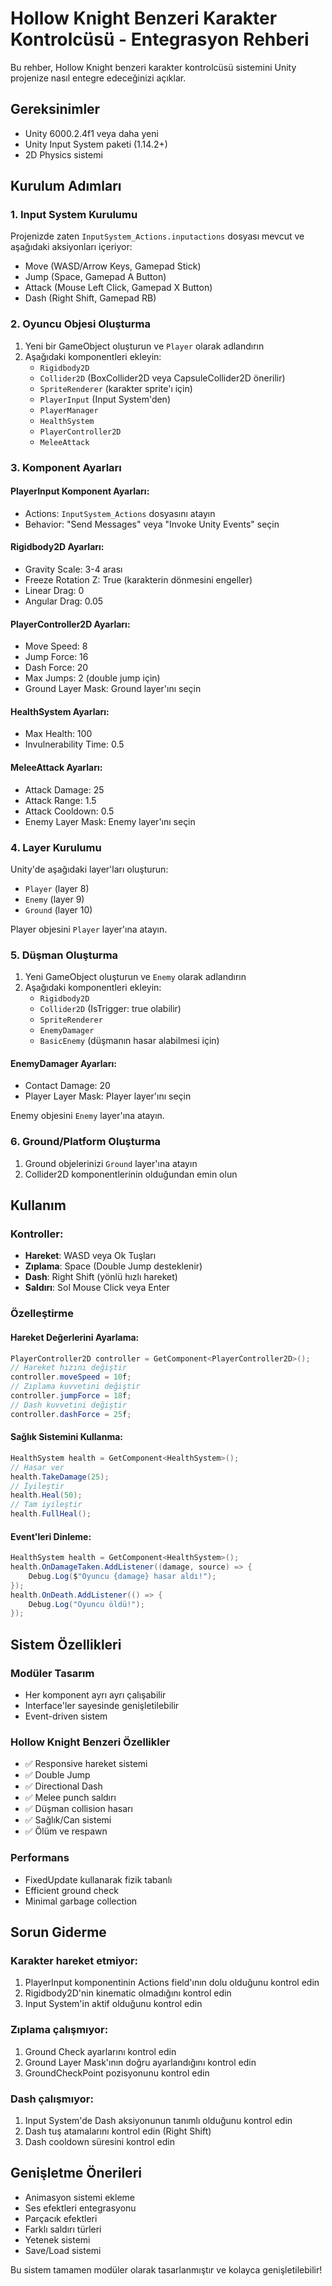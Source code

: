 # Hollow Knight Benzeri Karakter Kontrolcüsü - Entegrasyon Rehberi

Bu rehber, Hollow Knight benzeri karakter kontrolcüsü sistemini Unity projenize nasıl entegre edeceğinizi açıklar.

## Gereksinimler

- Unity 6000.2.4f1 veya daha yeni
- Unity Input System paketi (1.14.2+)
- 2D Physics sistemi

## Kurulum Adımları

### 1. Input System Kurulumu

Projenizde zaten `InputSystem_Actions.inputactions` dosyası mevcut ve aşağıdaki aksiyonları içeriyor:
- Move (WASD/Arrow Keys, Gamepad Stick)
- Jump (Space, Gamepad A Button)
- Attack (Mouse Left Click, Gamepad X Button)
- Dash (Right Shift, Gamepad RB)

### 2. Oyuncu Objesi Oluşturma

1. Yeni bir GameObject oluşturun ve `Player` olarak adlandırın
2. Aşağıdaki komponentleri ekleyin:
   - `Rigidbody2D`
   - `Collider2D` (BoxCollider2D veya CapsuleCollider2D önerilir)
   - `SpriteRenderer` (karakter sprite'ı için)
   - `PlayerInput` (Input System'den)
   - `PlayerManager`
   - `HealthSystem`
   - `PlayerController2D`
   - `MeleeAttack`

### 3. Komponent Ayarları

#### PlayerInput Komponent Ayarları:
- Actions: `InputSystem_Actions` dosyasını atayın
- Behavior: "Send Messages" veya "Invoke Unity Events" seçin

#### Rigidbody2D Ayarları:
- Gravity Scale: 3-4 arası
- Freeze Rotation Z: True (karakterin dönmesini engeller)
- Linear Drag: 0
- Angular Drag: 0.05

#### PlayerController2D Ayarları:
- Move Speed: 8
- Jump Force: 16
- Dash Force: 20
- Max Jumps: 2 (double jump için)
- Ground Layer Mask: Ground layer'ını seçin

#### HealthSystem Ayarları:
- Max Health: 100
- Invulnerability Time: 0.5

#### MeleeAttack Ayarları:
- Attack Damage: 25
- Attack Range: 1.5
- Attack Cooldown: 0.5
- Enemy Layer Mask: Enemy layer'ını seçin

### 4. Layer Kurulumu

Unity'de aşağıdaki layer'ları oluşturun:
- `Player` (layer 8)
- `Enemy` (layer 9) 
- `Ground` (layer 10)

Player objesini `Player` layer'ına atayın.

### 5. Düşman Oluşturma

1. Yeni GameObject oluşturun ve `Enemy` olarak adlandırın
2. Aşağıdaki komponentleri ekleyin:
   - `Rigidbody2D`
   - `Collider2D` (IsTrigger: true olabilir)
   - `SpriteRenderer`
   - `EnemyDamager`
   - `BasicEnemy` (düşmanın hasar alabilmesi için)

#### EnemyDamager Ayarları:
- Contact Damage: 20
- Player Layer Mask: Player layer'ını seçin

Enemy objesini `Enemy` layer'ına atayın.

### 6. Ground/Platform Oluşturma

1. Ground objelerinizi `Ground` layer'ına atayın
2. Collider2D komponentlerinin olduğundan emin olun

## Kullanım

### Kontroller:
- **Hareket**: WASD veya Ok Tuşları
- **Zıplama**: Space (Double Jump desteklenir)
- **Dash**: Right Shift (yönlü hızlı hareket)
- **Saldırı**: Sol Mouse Click veya Enter

### Özelleştirme

#### Hareket Değerlerini Ayarlama:
```csharp
PlayerController2D controller = GetComponent<PlayerController2D>();
// Hareket hızını değiştir
controller.moveSpeed = 10f;
// Zıplama kuvvetini değiştir
controller.jumpForce = 18f;
// Dash kuvvetini değiştir
controller.dashForce = 25f;
```

#### Sağlık Sistemini Kullanma:
```csharp
HealthSystem health = GetComponent<HealthSystem>();
// Hasar ver
health.TakeDamage(25);
// İyileştir
health.Heal(50);
// Tam iyileştir
health.FullHeal();
```

#### Event'leri Dinleme:
```csharp
HealthSystem health = GetComponent<HealthSystem>();
health.OnDamageTaken.AddListener((damage, source) => {
    Debug.Log($"Oyuncu {damage} hasar aldı!");
});
health.OnDeath.AddListener(() => {
    Debug.Log("Oyuncu öldü!");
});
```

## Sistem Özellikleri

### Modüler Tasarım
- Her komponent ayrı ayrı çalışabilir
- Interface'ler sayesinde genişletilebilir
- Event-driven sistem

### Hollow Knight Benzeri Özellikler
- ✅ Responsive hareket sistemi
- ✅ Double Jump
- ✅ Directional Dash
- ✅ Melee punch saldırı
- ✅ Düşman collision hasarı
- ✅ Sağlık/Can sistemi
- ✅ Ölüm ve respawn

### Performans
- FixedUpdate kullanarak fizik tabanlı
- Efficient ground check
- Minimal garbage collection

## Sorun Giderme

### Karakter hareket etmiyor:
1. PlayerInput komponentinin Actions field'ının dolu olduğunu kontrol edin
2. Rigidbody2D'nin kinematic olmadığını kontrol edin
3. Input System'in aktif olduğunu kontrol edin

### Zıplama çalışmıyor:
1. Ground Check ayarlarını kontrol edin
2. Ground Layer Mask'ının doğru ayarlandığını kontrol edin
3. GroundCheckPoint pozisyonunu kontrol edin

### Dash çalışmıyor:
1. Input System'de Dash aksiyonunun tanımlı olduğunu kontrol edin
2. Dash tuş atamalarını kontrol edin (Right Shift)
3. Dash cooldown süresini kontrol edin

## Genişletme Önerileri

- Animasyon sistemi ekleme
- Ses efektleri entegrasyonu
- Parçacık efektleri
- Farklı saldırı türleri
- Yetenek sistemi
- Save/Load sistemi

Bu sistem tamamen modüler olarak tasarlanmıştır ve kolayca genişletilebilir!
